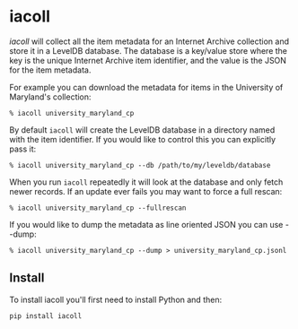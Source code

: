 # iacoll

*iacoll* will collect all the item metadata for an Internet Archive collection
and store it in a LevelDB database. The database is a key/value store where the
key is the unique Internet Archive item identifier, and the value is the JSON
for the item metadata.

For example you can download the metadata for items in the University of
Maryland's collection:

    % iacoll university_maryland_cp 

By default `iacoll` will create the LevelDB database in a directory named with
the item identifier. If you would like to control this you can explicitly pass
it:

    % iacoll university_maryland_cp --db /path/to/my/leveldb/database

When you run `iacoll` repeatedly it will look at the database and only fetch
newer records. If an update ever fails you may want to force a full rescan:

    % iacoll university_maryland_cp --fullrescan

If you would like to dump the metadata as line oriented JSON you can use --dump:

    % iacoll university_maryland_cp --dump > university_maryland_cp.jsonl

## Install

To install iacoll you'll first need to install Python and then:

    pip install iacoll
